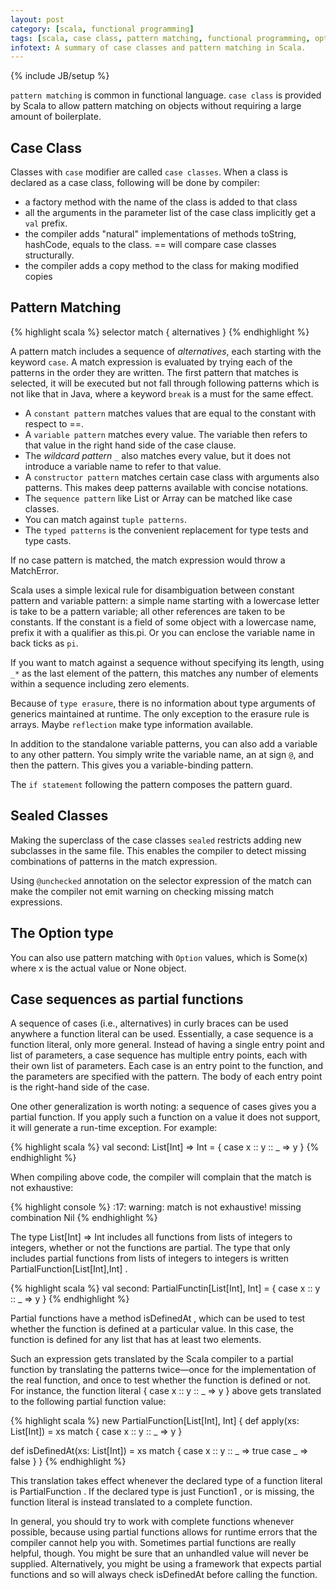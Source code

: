 ```yaml
---
layout: post
category: [scala, functional programming]
tags: [scala, case class, pattern matching, functional programming, option]
infotext: A summary of case classes and pattern matching in Scala.
---
```

{% include JB/setup %}

`pattern matching` is common in functional language. `case class` is provided by Scala to allow pattern matching on objects 
without requiring a large amount of boilerplate.

## Case Class

Classes with `case` modifier are called `case classes`. When a class is declared as a case class, following will be done 
by compiler:

-   a factory method with the name of the class is added to that class
-   all the arguments in the parameter list of the case class implicitly get a `val` prefix.
-   the compiler adds "natural" implementations of methods toString, hashCode, equals to the class. == will compare case 
classes structurally.
-   the compiler adds a copy method to the class for making modified copies

<!-- more -->

## Pattern Matching

{% highlight scala %}
selector match { alternatives }
{% endhighlight %}

A pattern match includes a sequence of _alternatives_, each starting with the keyword `case`. A match expression is evaluated 
by trying each of the patterns in the order they are written. The first pattern that matches is selected, it will be 
executed but not fall through following patterns which is not like that in Java, where a keyword `break` is a must for the 
same effect.

-   A `constant pattern` matches values that are equal to the constant with respect to ==.
-   A `variable pattern` matches every value. The variable then refers to that value in the right hand side of the case clause.
-   The _wildcard pattern_ `_` also matches every value, but it does not introduce a variable name to refer to that value.
-   A `constructor pattern` matches certain case class with arguments also patterns. This makes deep patterns available with concise notations.
-   The `sequence pattern` like List or Array can be matched like case classes.
-   You can match against `tuple patterns`.
-   The `typed patterns` is the convenient replacement for type tests and type casts.

If no case pattern is matched, the match expression would throw a MatchError.

Scala uses a simple lexical rule for disambiguation between constant pattern and variable pattern: a simple name starting with a lowercase letter is take to 
be a pattern variable; all other references are taken to be constants. If the constant is a field of some object with a 
lowercase name, prefix it with a qualifier as this.pi. Or you can enclose the variable name in back ticks as `pi`.

If you want to match against a sequence without specifying its length, using `_*` as the last element of the pattern, this matches any 
number of elements within a sequence including zero elements.

Because of `type erasure`, there is no information about type arguments of generics maintained at runtime. The only exception to 
the erasure rule is arrays. Maybe `reflection` make type information available.

In addition to the standalone variable patterns, you can also add a variable to any other pattern. You simply write the 
variable name, an at sign `@`, and then the pattern. This gives you a variable-binding pattern.

The `if statement` following the pattern composes the pattern guard.

## Sealed Classes

Making the superclass of the case classes `sealed` restricts adding new subclasses in the same file. This enables the 
compiler to detect missing combinations of patterns in the match expression.

Using `@unchecked` annotation on the selector expression of the match can make the compiler not emit warning on checking 
missing match expressions.

## The Option type

You can also use pattern matching with `Option` values, which is Some(x) where x is the actual value or None object.

## Case sequences as partial functions

A sequence of cases (i.e., alternatives) in curly braces can be used anywhere a function literal can be used. Essentially, a case sequence is a function
literal, only more general. Instead of having a single entry point and list of parameters, a case sequence has multiple entry points, each with their
own list of parameters. Each case is an entry point to the function, and the parameters are specified with the pattern. The body of each entry point is the
right-hand side of the case.

One other generalization is worth noting: a sequence of cases gives you a partial function. If you apply such a function on a value it does not support,
it will generate a run-time exception. For example:

{% highlight scala %}
val second: List[Int] => Int = {
  case x :: y :: _ => y
}
{% endhighlight %}

When compiling above code, the compiler will complain that the match is not exhaustive:

{% highlight console %}
<console>:17: warning: match is not exhaustive!
missing combination    Nil
{% endhighlight %}

The type List[Int] => Int includes all functions from lists of integers to integers, whether or not the functions are partial. The type that
only includes partial functions from lists of integers to integers is written PartialFunction[List[Int],Int] .

{% highlight scala %}
val second: PartialFunctin[List[Int], Int] = {
  case x :: y :: _ => y
}
{% endhighlight %}

Partial functions have a method isDefinedAt , which can be used to test whether the function is defined at a particular value. In this case, the function
is defined for any list that has at least two elements.

Such an expression gets translated by the Scala compiler to a partial function by translating the patterns twice—once for the implementation of the real function, and once to
test whether the function is defined or not. For instance, the function literal { case x :: y :: _ => y } above gets translated to the following partial
function value:

{% highlight scala %}
new PartialFunction[List[Int], Int] {
  def apply(xs: List[Int]) = xs match {
    case x :: y :: _ => y
  }
  
  def isDefinedAt(xs: List[Int]) = xs match {
    case x :: y :: _ => true
    case _ => false
  }
}
{% endhighlight %}

This translation takes effect whenever the declared type of a function literal is PartialFunction . If the declared type is just Function1 , or is missing,
the function literal is instead translated to a complete function.

In general, you should try to work with complete functions whenever possible, because using partial functions allows for runtime errors that the
compiler cannot help you with. Sometimes partial functions are really helpful, though. You might be sure that an unhandled value will never be supplied. Alternatively, you might be using a framework that expects partial
functions and so will always check isDefinedAt before calling the function.